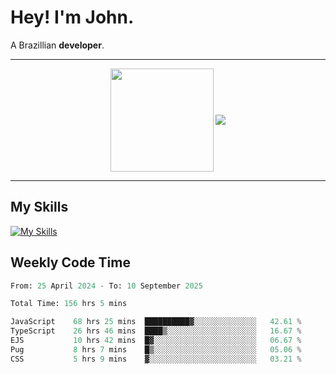 # Hey! I'm John.

A Brazillian **developer**.

---

<p align="center">
  <img align="center" src="https://github-readme-stats.vercel.app/api?username=joaoiacillo&show_icons=true&locale=en" height="165" />
  <img align="center" src="https://github-readme-stats.vercel.app/api/top-langs/?username=anuraghazra&layout=compact" />
</p>

---

## My Skills

[![My Skills](https://skillicons.dev/icons?i=js,html,css,bootstrap,py,mysql,bash,linux,git,github,vscode,gamemakerstudio)](https://skillicons.dev)

## Weekly Code Time

<!--START_SECTION:waka-->

```python
From: 25 April 2024 - To: 10 September 2025

Total Time: 156 hrs 5 mins

JavaScript    68 hrs 25 mins  ██████████▓░░░░░░░░░░░░░░   42.61 %
TypeScript    26 hrs 46 mins  ████▒░░░░░░░░░░░░░░░░░░░░   16.67 %
EJS           10 hrs 42 mins  █▓░░░░░░░░░░░░░░░░░░░░░░░   06.67 %
Pug           8 hrs 7 mins    █▒░░░░░░░░░░░░░░░░░░░░░░░   05.06 %
CSS           5 hrs 9 mins    ▓░░░░░░░░░░░░░░░░░░░░░░░░   03.21 %
```

<!--END_SECTION:waka-->
